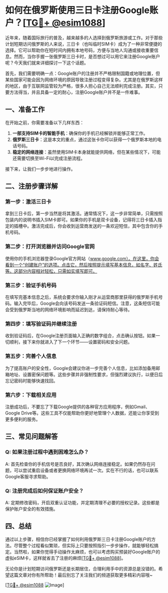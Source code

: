 # 如何在俄罗斯使用三日卡注册Google账户？[[TG💪+ @esim1088](https://t.me/s/esim1088)]

近年来，随着国际旅行的普及，越来越多的人选择到俄罗斯旅游或工作。对于那些计划短期访问俄罗斯的人来说，三日卡（也叫临时SIM卡）成为了一种非常便捷的选择。它可以帮助你在短时间内拥有本地号码，方便与当地人沟通或接收重要信息。然而，当你手握一张俄罗斯三日卡时，是否想过可以用它来注册Google账户呢？今天我们就来详细探讨一下这个话题。

首先，我们需要明确一点：Google账户的注册并不严格限制国籍或地理位置，但某些国家可能会因为网络环境的原因导致注册过程变得复杂。尤其是在俄罗斯这样的地区，由于互联网监管较为严格，很多人担心自己无法顺利完成注册。其实，只要方法得当，并且具备一定的耐心，注册Google账户并不是一件难事。

## 一、准备工作

在开始之前，你需要准备以下几样东西：

1. **一部支持SIM卡的智能手机**：确保你的手机已经解锁并能够正常工作。
2. **俄罗斯三日卡**：这是本文的重点，通过这张卡你可以获得一个俄罗斯本地的电话号码。
3. **稳定的网络连接**：虽然使用SIM卡本身就能提供网络，但在某些情况下，可能还需要切换至Wi-Fi以完成注册流程。

接下来，让我们一步步地进行操作。

## 二、注册步骤详解

### 第一步：激活三日卡

拿到三日卡后，第一步当然是将其激活。通常情况下，这一步非常简单，只需按照包装内的说明书插入SIM卡即可。如果你的手机是双卡设备，记得将三日卡插入指定的插槽中。激活完成后，你会收到运营商发送的一条欢迎短信，其中包含你的手机号码。

### 第二步：打开浏览器并访问Google官网

使用你的手机浏览器登录Google官方网站（www.google.com）。在这里，你会看到一个“创建账户”的选项。点击它，然后按照提示填写基本信息，如名字、姓氏等。这部分内容相对轻松，只需如实填写即可。

### 第三步：验证手机号码

在填写完基本信息之后，系统会要求你输入刚才从运营商那里获得的俄罗斯手机号码。输入完毕后，Google会向该号码发送一条验证码短信。注意，这条短信可能会受到俄罗斯当地的网络环境影响而延迟到达，请保持耐心等待。

### 第四步：填写验证码并继续注册

收到验证码后，在Google注册页面输入正确的数字组合，点击确认按钮。如果一切顺利，接下来你就进入了下一个环节——设置密码和安全问题。

### 第五步：完善个人信息

为了提高账户的安全性，Google会建议你进一步完善个人信息，比如添加备用邮箱地址、设置密保问题等。这些步骤并非强制性要求，但强烈建议执行，以便日后忘记密码时能够快速找回。

### 第六步：下载相关应用

注册成功后，不要忘了下载Google提供的各种官方应用程序，例如Gmail、Google Drive等。这些工具不仅能帮助你更好地管理个人数据，还能让你享受到更多便利的服务。

## 三、常见问题解答

### Q: 如果注册过程中遇到困难怎么办？

A: 首先检查你的手机信号是否良好，其次确认网络连接稳定。如果仍然存在问题，可以尝试重启设备或者更换网络环境再试一次。实在不行的话，也可以联系Google客服寻求帮助。

### Q: 注册完成后如何保证账户安全？

A: 定期修改密码，开启双重认证功能，并定期清理不必要的授权记录。这些都是保护账户安全的有效措施。

## 四、总结

通过以上步骤，相信你已经掌握了如何利用俄罗斯三日卡注册Google账户的方法。尽管整个过程看似繁琐，但实际上只要按照指引一步步操作，就能够轻松搞定。当然啦，如果你觉得手动操作太麻烦，也可以考虑购买预装好Google账户的虚拟eSIM卡，这样就省去了注册的麻烦[[TG💪+ @esim1088](https://t.me/s/esim1088)]。

无论你是计划短期访问俄罗斯还是长期居住，合理利用手中的资源总是没错的。希望这篇文章对你有所帮助！最后别忘了关注我们的频道获取更多精彩内容哦~

[[TG💪+ @esim1088](https://t.me/s/esim1088) ![Image](https://i.postimg.cc/4NQfJmqS/Snipaste-2025-05-13-00-14-12.png)]